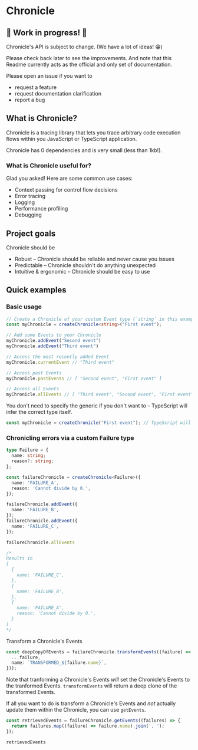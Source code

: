 # Chronicle

## 🚧 Work in progress! 🚧

Chronicle's API is subject to change. (We have a lot of ideas! 😁)

Please check back later to see the improvements. And note that this Readme currently acts as the official and only set of documentation. 

Please open an issue if you want to

* request a feature
* request documentation clarification
* report a bug


## What is Chronicle?

Chronicle is a tracing library that lets you trace arbitrary code execution flows within you JavaScript or TypeScript application. 

Chronicle has 0 dependencies and is very small (less than 1kb!).

### What is Chronicle useful for?

Glad you asked! Here are some common use cases:

* Context passing for control flow decisions
* Error tracing
* Logging
* Performance profiling
* Debugging


## Project goals

Chronicle should be
* Robust – Chronicle should be reliable and never cause you issues
* Predictable – Chronicle shouldn't do anything unexpected
* Intuitive & ergonomic – Chronicle should be easy to use


## Quick examples

### Basic usage
```ts
// Create a Chronicle of your custom Event type (`string` in this example)
const myChronicle = createChronicle<string>("First event");

// Add some Events to your Chronicle
myChronicle.addEvent("Second event")
myChronicle.addEvent("Third event")

// Access the most recently added Event
myChronicle.currentEvent // "Third event"

// Access past Events
myChronicle.pastEvents // [ "Second event", "First event" ]

// Access all Events
myChronicle.allEvents // [ "Third event", "Second event", "First event" ]
```

You don't need to specify the generic if you don't want to – TypeScript will infer the correct type itself.
```ts
const myChronicle = createChronicle("First event"); // TypeScript will infer Chronicle<string>
```


### Chronicling errors via a custom Failure type
```ts
type Failure = {
  name: string;
  reason?: string;
};

const failureChronicle = createChronicle<Failure>({
  name: 'FAILURE_A',
  reason: 'Cannot divide by 0.',
});

failureChronicle.addEvent({
  name: 'FAILURE_B',
});
failureChronicle.addEvent({
  name: 'FAILURE_C',
});

failureChronicle.allEvents 

/*
Results in 
[
  {
    name: 'FAILURE_C',
  },
  {
    name: 'FAILURE_B',
  },
  {
    name: 'FAILURE_A',
    reason: 'Cannot divide by 0.',
  }
]
*/
```

Transform a Chronicle's Events
```ts
const deepCopyOfEvents = failureChronicle.transformEvents((failure) => ({
  ...failure,
  name: `TRANSFORMED_${failure.name}`,
}));
```
Note that tranforming a Chronicle's Events _will_ set the Chronicle's Events to the tranformed Events. `transformEvents` will return a deep clone of the transformed Events.

If all you want to do is transform a Chronicle's Events and _not_ actually update them within the Chronicle, you can use `getEvents`. 
```ts
const retrievedEvents = failureChronicle.getEvents((failures) => {
  return failures.map((failure) => failure.name).join(', ');
});

retrievedEvents
```
